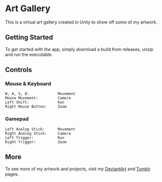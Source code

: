 # Art Gallery

This is a virtual art gallery created in Unity to show off some of my artwork.

## Getting Started

To get started with the app, simply download a build from releases, unzip and run the executable.

## Controls

### Mouse & Keyboard

```
W, A, S, D:             Movement
Mouse Movement:         Camera
Left Shift:             Run
Right Mouse Button:     Zoom
```
### Gamepad

```
Left Analog Stick:      Movement
Right Analog Stick:     Camera
Left Trigger:           Run
Right Trigger:          Zoom
```

## More

To see more of my artwork and projects, visit my [DeviantArt](http://rmccloskey8.deviantart.com) and [Tumblr](http://rmccloskey8.tumblr.com) pages.